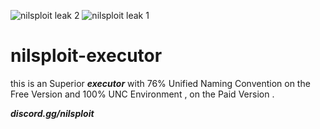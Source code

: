 ![nilsploit leak 2](https://github.com/user-attachments/assets/0a6651df-e9a8-4369-adbc-47e56efa27ed)
![nilsploit leak 1](https://github.com/user-attachments/assets/d5636836-22b9-4748-975a-b2f8806145e5)
# nilsploit-executor

this is an Superior ***executor*** with 76% Unified Naming Convention on the Free Version and 100% UNC Environment , on the Paid Version .

***discord.gg/nilsploit***
